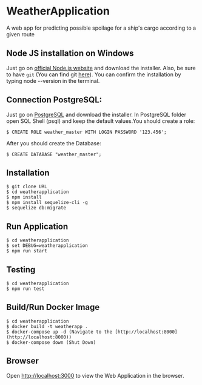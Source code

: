 # WeatherApplication

A web app for predicting possible spoilage for a ship's cargo according to a given route

## Node JS installation on Windows

Just go on [official Node.js website](https://nodejs.org/) and download the installer.
Also, be sure to have `git` (You can find git [here](https://git-scm.com/)).
You can confirm the installation by typing node --version in the terminal.

## Connection PostgreSQL:
   Just go on [PostgreSQL](https://www.enterprisedb.com/downloads/postgres-postgresql-downloads) and download the installer.
   In PostgreSQL folder open SQL Shell (psql) and keep the default values.You should create a role:
   ```
   $ CREATE ROLE weather_master WITH LOGIN PASSWORD '123.456';
   ```
   After you should create the Database:
   ```
   $ CREATE DATABASE "weather_master";
   ```
## Installation
    $ git clone URL
    $ cd weatherapplication
    $ npm install
    $ npm install sequelize-cli -g
    $ sequelize db:migrate 
## Run Application
    $ cd weatherapplication
    $ set DEBUG=weatherapplication
    $ npm run start
## Testing
    $ cd weatherapplication
    $ npm run test
## Build/Run Docker Image
    $ cd weatherapplication
    $ docker build -t weatherapp .
    $ docker-compose up -d (Navigate to the [http://localhost:8000](http://localhost:8000))
    $ docker-compose down (Shut Down)
## Browser  

Open [http://localhost:3000](http://localhost:3000) to view the Web Application in the browser.

